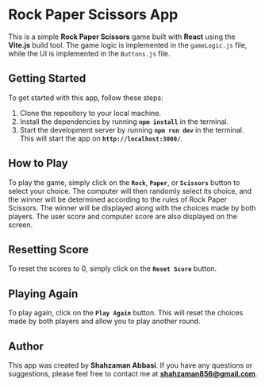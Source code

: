 # Rock Paper Scissors App

This is a simple **Rock Paper Scissors** game built with **React** using the **Vite.js** build tool. The game logic is implemented in the `gameLogic.js` file, while the UI is implemented in the `Buttons.js` file.

## Getting Started

To get started with this app, follow these steps:

1. Clone the repository to your local machine.
2. Install the dependencies by running **`npm install`** in the terminal.
3. Start the development server by running **`npm run dev`** in the terminal. This will start the app on **`http://localhost:3000/`**.

## How to Play

To play the game, simply click on the **`Rock`**, **`Paper`**, or **`Scissors`** button to select your choice. The computer will then randomly select its choice, and the winner will be determined according to the rules of Rock Paper Scissors. The winner will be displayed along with the choices made by both players. The user score and computer score are also displayed on the screen.

## Resetting Score

To reset the scores to 0, simply click on the **`Reset Score`** button.

## Playing Again

To play again, click on the **`Play Again`** button. This will reset the choices made by both players and allow you to play another round.

## Author

This app was created by **Shahzaman Abbasi**. If you have any questions or suggestions, please feel free to contact me at **shahzaman856@gmail.com**.
